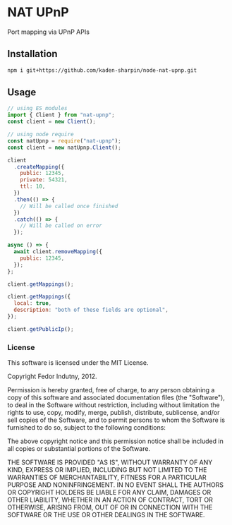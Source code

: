 # NAT UPnP

Port mapping via UPnP APIs

## Installation

```bash
npm i git+https://github.com/kaden-sharpin/node-nat-upnp.git
```

## Usage

```javascript
// using ES modules
import { Client } from "nat-upnp";
const client = new Client();

// using node require
const natUpnp = require("nat-upnp");
const client = new natUpnp.Client();

client
  .createMapping({
    public: 12345,
    private: 54321,
    ttl: 10,
  })
  .then(() => {
    // Will be called once finished
  })
  .catch(() => {
    // Will be called on error
  });

async () => {
  await client.removeMapping({
    public: 12345,
  });
};

client.getMappings();

client.getMappings({
  local: true,
  description: "both of these fields are optional",
});

client.getPublicIp();
```

### License

This software is licensed under the MIT License.

Copyright Fedor Indutny, 2012.

Permission is hereby granted, free of charge, to any person obtaining a
copy of this software and associated documentation files (the
"Software"), to deal in the Software without restriction, including
without limitation the rights to use, copy, modify, merge, publish,
distribute, sublicense, and/or sell copies of the Software, and to permit
persons to whom the Software is furnished to do so, subject to the
following conditions:

The above copyright notice and this permission notice shall be included
in all copies or substantial portions of the Software.

THE SOFTWARE IS PROVIDED "AS IS", WITHOUT WARRANTY OF ANY KIND, EXPRESS
OR IMPLIED, INCLUDING BUT NOT LIMITED TO THE WARRANTIES OF
MERCHANTABILITY, FITNESS FOR A PARTICULAR PURPOSE AND NONINFRINGEMENT. IN
NO EVENT SHALL THE AUTHORS OR COPYRIGHT HOLDERS BE LIABLE FOR ANY CLAIM,
DAMAGES OR OTHER LIABILITY, WHETHER IN AN ACTION OF CONTRACT, TORT OR
OTHERWISE, ARISING FROM, OUT OF OR IN CONNECTION WITH THE SOFTWARE OR THE
USE OR OTHER DEALINGS IN THE SOFTWARE.

